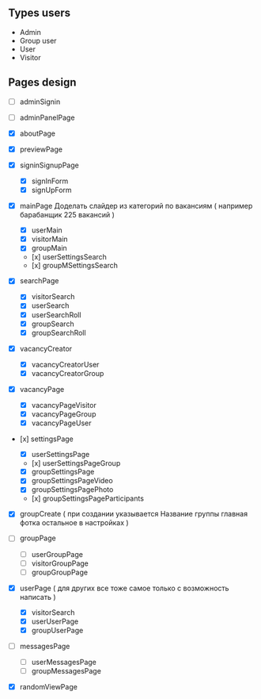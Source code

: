 <!--
https://dribbble.com/shots/5926989-Project-Sitemap-Builder-Sapphire-Data-Architecture-Web-App

Список людей которые хотят попасть в группу
У группы есть подписчики
Группа может объявить встречу и она будет видна всем подписчикам
Добавить в избранное в меню

пользователь может создать группу
у групп тоже есть логин пароль

Рейтинг музыканту выставляет группа с которой он работал после ухода, решение принимают все вместе -->

## Types users

-   Admin
-   Group user
-   User
-   Visitor

## Pages design

-   [ ] adminSignin
-   [ ] adminPanelPage

-   [x] aboutPage
-   [x] previewPage
-   [x] signinSignupPage

    -   [x] signInForm
    -   [x] signUpForm

-   [x] mainPage Доделать слайдер из категорий по вакансиям ( например барабанщик 225 вакансий )

    -   [x] userMain
    -   [x] visitorMain
    -   [x] groupMain
    -   [х] userSettingsSearch
    -   [х] groupMSettingsSearch

-   [x] searchPage

    -   [x] visitorSearch
    -   [x] userSearch
    -   [x] userSearchRoll
    -   [x] groupSearch
    -   [x] groupSearchRoll

-   [x] vacancyCreator

    -   [x] vacancyCreatorUser
    -   [x] vacancyCreatorGroup

-   [x] vacancyPage

    -   [x] vacancyPageVisitor
    -   [x] vacancyPageGroup
    -   [x] vacancyPageUser

-   [х] settingsPage

    -   [x] userSettingsPage
    -   [х] userSettingsPageGroup
    -   [x] groupSettingsPage
    -   [x] groupSettingsPageVideo
    -   [x] groupSettingsPagePhoto
    -   [х] groupSettingsPageParticipants
    <!-- -   [ ] groupSettingsPageCreation -->

-   [x] groupCreate ( при создании указывается Название группы главная фотка остальное в настройках )

-   [ ] groupPage

    -   [ ] userGroupPage
    -   [ ] visitorGroupPage
    -   [ ] groupGroupPage

-   [x] userPage ( для других все тоже самое только с возможность написать )

    -   [x] visitorSearch
    -   [x] userUserPage
    -   [x] groupUserPage

-   [ ] messagesPage

    -   [ ] userMessagesPage
    -   [ ] groupMessagesPage

-   [x] randomViewPage

<!-- -   [ ] videoStreamPage -->
<!-- -   [ ] createRequest -->
